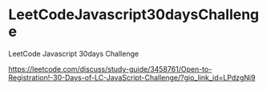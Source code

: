 # LeetCodeJavascript30daysChallenge
LeetCode Javascript 30days Challenge

https://leetcode.com/discuss/study-guide/3458761/Open-to-Registration!-30-Days-of-LC-JavaScript-Challenge/?gio_link_id=LPdzgNj9
